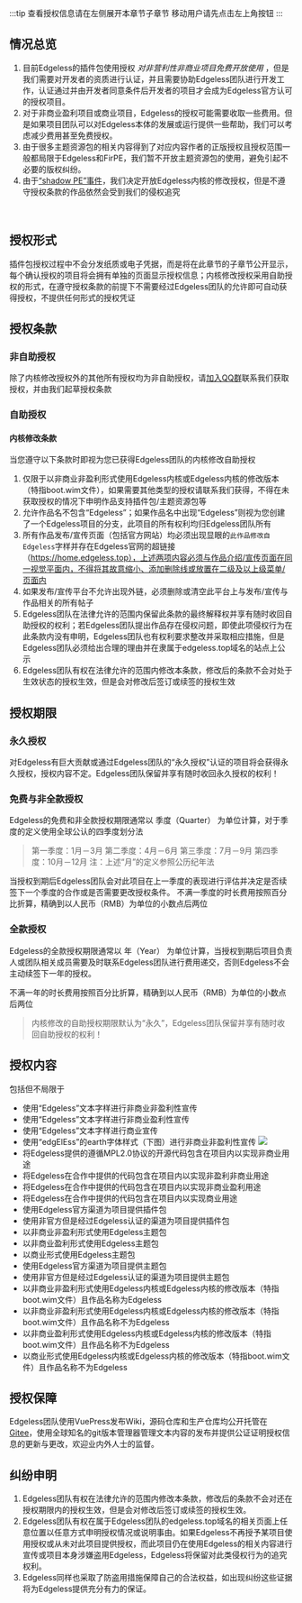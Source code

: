 :::tip 查看授权信息请在左侧展开本章节子章节
移动用户请先点击左上角按钮
:::
## 情况总览
1. 目前Edgeless的插件包使用授权 *对非营利性非商业项目免费开放使用* ，但是我们需要对开发者的资质进行认证，并且需要协助Edgeless团队进行开发工作，认证通过并由开发者同意条件后开发者的项目才会成为Edgeless官方认可的授权项目。
2. 对于非商业盈利项目或商业项目，Edgeless的授权可能需要收取一些费用。但是如果项目团队可以对Edgeless本体的发展或运行提供一些帮助，我们可以考虑减少费用甚至免费授权。
3. 由于很多主题资源包的相关内容得到了对应内容作者的正版授权且授权范围一般都局限于Edgeless和FirPE，我们暂不开放主题资源包的使用，避免引起不必要的版权纠纷。
4. 由于[“shadow PE”事件](blacklist.md)，我们决定开放Edgeless内核的修改授权，但是不遵守授权条款的作品依然会受到我们的侵权追究
<br/>

## 授权形式
插件包授权过程中不会分发纸质或电子凭据，而是将在此章节的子章节公开显示，每个确认授权的项目将会拥有单独的页面显示授权信息；内核修改授权采用自助授权的形式，在遵守授权条款的前提下不需要经过Edgeless团队的允许即可自动获得授权，不提供任何形式的授权凭证


## 授权条款
### 非自助授权
除了内核修改授权外的其他所有授权均为非自助授权，请[加入QQ群](https://home.edgeless.top/jump/qqg.html)联系我们获取授权，并由我们起草授权条款
### 自助授权
#### 内核修改条款
当您遵守以下条款时即视为您已获得Edgeless团队的内核修改自助授权
1. 仅限于以非商业非盈利形式使用Edgeless内核或Edgeless内核的修改版本（特指boot.wim文件），如果需要其他类型的授权请联系我们获得，不得在未获取授权的情况下申明作品支持插件包/主题资源包等
2. 允许作品名不包含“Edgeless”；如果作品名中出现“Edgeless”则视为您创建了一个Edgeless项目的分支，此项目的所有权利均归Edgeless团队所有
3. 所有作品发布/宣传页面（包括官方网站）均必须出现显眼的`此作品修改自Edgeless`字样并存在Edgeless官网的超链接（https://home.edgeless.top），上述两项内容必须与作品介绍/宣传页面在同一视觉平面内，不得将其故意缩小、添加删除线或放置在二级及以上级菜单/页面内
4. 如果发布/宣传平台不允许出现外链，必须删除或清空此平台上与发布/宣传与作品相关的所有帖子
5. Edgeless团队在法律允许的范围内保留此条款的最终解释权并享有随时收回自助授权的权利；若Edgeless团队提出作品存在侵权问题，即使此项侵权行为在此条款内没有申明，Edgeless团队也有权利要求整改并采取相应措施，但是Edgeless团队必须给出合理的理由并在隶属于edgeless.top域名的站点上公示
6. Edgeless团队有权在法律允许的范围内修改本条款，修改后的条款不会对处于生效状态的授权生效，但是会对修改后签订或续签的授权生效


## 授权期限
### 永久授权
对Edgeless有巨大贡献或通过Edgeless团队的“永久授权”认证的项目将会获得永久授权，授权内容不定。Edgeless团队保留并享有随时收回永久授权的权利！
### 免费与非全款授权
Edgeless的免费和非全款授权期限通常以 季度（Quarter） 为单位计算，对于季度的定义使用全球公认的四季度划分法
> 第一季度：1月－3月
第二季度：4月－6月
第三季度：7月－9月
第四季度：10月－12月
注：上述“月”的定义参照公历纪年法

当授权到期后Edgeless团队会对此项目在上一季度的表现进行评估并决定是否续签下一个季度的合作或是否需要更改授权条件。
不满一季度的时长费用按照百分比折算，精确到以人民币（RMB）为单位的小数点后两位

### 全款授权
Edgeless的全款授权期限通常以 年（Year） 为单位计算，当授权到期后项目负责人或团队相关成员需要及时联系Edgeless团队进行费用递交，否则Edgeless不会主动续签下一年的授权。

不满一年的时长费用按照百分比折算，精确到以人民币（RMB）为单位的小数点后两位

>内核修改的自助授权期限默认为“永久”，Edgeless团队保留并享有随时收回自助授权的权利！


## 授权内容
包括但不局限于
* 使用“Edgeless”文本字样进行非商业非盈利性宣传
* 使用“Edgeless”文本字样进行非商业盈利性宣传
* 使用“Edgeless”文本字样进行商业宣传
* 使用“edgElEss”的earth字体样式（下图）进行非商业非盈利性宣传
![](https://gitee.com/cnotech/edgeless-wiki-vuepress/raw/master/docs/images/logo.png)
* 将Edgeless提供的遵循MPL2.0协议的开源代码包含在项目内以实现非商业用途
* 将Edgeless在合作中提供的代码包含在项目内以实现非盈利非商业用途
* 将Edgeless在合作中提供的代码包含在项目内以实现非商业盈利用途
* 将Edgeless在合作中提供的代码包含在项目内以实现商业用途
* 使用Edgeless官方渠道为项目提供插件包
* 使用非官方但是经过Edgeless认证的渠道为项目提供插件包
* 以非商业非盈利形式使用Edgeless主题包
* 以非商业盈利形式使用Edgeless主题包
* 以商业形式使用Edgeless主题包
* 使用Edgeless官方渠道为项目提供主题包
* 使用非官方但是经过Edgeless认证的渠道为项目提供主题包
* 以非商业非盈利形式使用Edgeless内核或Edgeless内核的修改版本（特指boot.wim文件）且作品名称为Edgeless
* 以非商业非盈利形式使用Edgeless内核或Edgeless内核的修改版本（特指boot.wim文件）且作品名称不为Edgeless
* 以非商业盈利形式使用Edgeless内核或Edgeless内核的修改版本（特指boot.wim文件）且作品名称不为Edgeless
* 以商业形式使用Edgeless内核或Edgeless内核的修改版本（特指boot.wim文件）且作品名称不为Edgeless


## 授权保障
Edgeless团队使用VuePress发布Wiki，源码仓库和生产仓库均公开托管在[Gitee](https://www.gitee.com)，使用全球知名的git版本管理器管理文本内容的发布并提供公证证明授权信息的更新与更改，欢迎业内外人士的监督。


## 纠纷申明
1. Edgeless团队有权在法律允许的范围内修改本条款，修改后的条款不会对还在授权期限内的授权生效，但是会对修改后签订或续签的授权生效。
2. Edgeless团队有权在属于Edgeless团队的edgeless.top域名的相关页面上任意位置以任意方式申明授权情况或说明事由。如果Edgeless不再授予某项目使用授权或从未对此项目提供授权，而此项目仍在使用Edgeless的相关内容进行宣传或项目本身涉嫌盗用Edgeless，Edgeless将保留对此类侵权行为的追究权利。
3. Edgeless同样也采取了防盗用措施保障自己的合法权益，如出现纠纷这些证据将为Edgeless提供充分有力的保证。